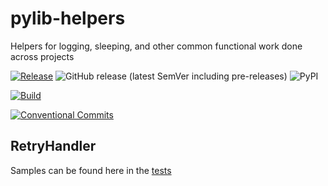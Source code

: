 # pylib-helpers

Helpers for logging, sleeping, and other common functional work done across projects

[![Release](https://github.com/samarthj/pylib-helpers/actions/workflows/release.yml/badge.svg)](https://github.com/samarthj/pylib-helpers/actions/workflows/release.yml)
![GitHub release (latest SemVer including pre-releases)](https://img.shields.io/github/v/release/samarthj/pylib-helpers?sort=semver)
![PyPI](https://img.shields.io/pypi/v/pylib-helpers)

[![Build](https://github.com/samarthj/pylib-helpers/actions/workflows/build_matrix.yml/badge.svg)](https://github.com/samarthj/pylib-helpers/actions/workflows/build_matrix.yml)

[![Conventional Commits](https://img.shields.io/badge/Conventional%20Commits-1.0.0-yellow.svg)](https://conventionalcommits.org)

## RetryHandler

Samples can be found here in the [tests](https://github.com/samarthj/pylib-helpers/blob/main/tests/test_retry_handler.py)